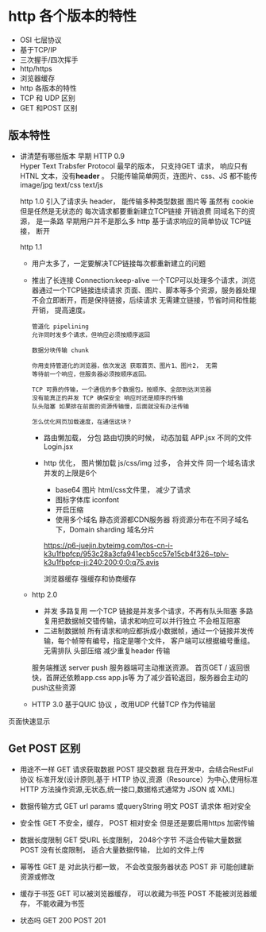 # http 各个版本的特性

- OSI 七层协议
- 基于TCP/IP
- 三次握手/四次挥手
- http/https
- 浏览器缓存
- http 各版本的特性
- TCP 和 UDP 区别
- GET 和POST 区别


## 版本特性
- 讲清楚有哪些版本 
   早期 HTTP 0.9  
   Hyper Text Trabsfer Protocol
     最早的版本， 只支持GET 请求， 响应只有HTNL 文本，没有**header** 。
     只能传输简单网页，连图片、css、JS 都不能传 
     image/jpg text/css text/js  

    http 1.0
    引入了请求头 header， 能传输多种类型数据
    图片等
    虽然有 cookie 但是任然是无状态的
    每次请求都要重新建立TCP链接
        开销浪费 同域名下的资源， 是一条路
        早期用户并不是那么多 
        http 基于请求响应的简单协议  TCP链接， 断开


    http 1.1

    - 用户太多了，一定要解决TCP链接每次都重新建立的问题
    - 推出了长连接
          Connection:keep-alive
          一个TCP可以处理多个请求，浏览器通过一个TCP链接连续请求
          页面、图片、脚本等多个资源，服务器处理不会立即断开，而是保持链接，后续请求
          无需建立链接，节省时间和性能开销，
          提高速度。

          管道化 pipelining
          允许同时发多个请求，但响应必须按顺序返回

          数据分块传输 chunk 

          你用支持管道化的浏览器，依次发送 获取首页、图片1、图片2， 无需
          等待前一个响应，但服务器必须按顺序返回。

          TCP 可靠的传输，一个通信的多个数据包，按顺序、全部到达浏览器
          没有能真正的并发 TCP 确保安全 响应时还是顺序的传输
          队头阻塞 如果排在前面的资源传输慢，后面就没有办法传输 

          怎么优化网页加载速度，在通信这块？
        - 路由懒加载， 分包
            路由切换的时候， 动态加载 
            APP.jsx 不同的文件
            Login.jsx
        - http 优化， 图片懒加载
            js/css/img 过多， 合并文件
            同一个域名请求并发的上限是6个
            - base64  图片 html/css文件里， 减少了请求
            - 图标字体库 iconfont
            - 开启压缩
            - 使用多个域名 静态资源都CDN服务器 
            将资源分布在不同子域名下，Domain sharding 域名分片
            
            https://p6-juejin.byteimg.com/tos-cn-i-k3u1fbpfcp/953c28a3cfa941ecb5cc57e15cb4f326~tplv-k3u1fbpfcp-jj:240:200:0:0:q75.avis

            浏览器缓存 强缓存和协商缓存



        
    - http 2.0 
        - 并发 多路复用
            一个TCP 链接是并发多个请求，不再有队头阻塞
            多路复用把数据帧交错传输，请求和响应可以并行独立
            不会相互阻塞
        - 二进制数据帧
            所有请求和响应都拆成小数据帧，通过一个链接并发传输，每个帧带有编号，指定是哪个文件，
            客户端可以根据编号重组。无需排队
        头部压缩 减少重复header 传输

        服务端推送 server push
        服务器端可主动推送资源。 首页GET / 返回很快，首屏还依赖app.css app.js等
        为了减少首轮返回，服务器会主动的push这些资源


    - HTTP 3.0
        基于QUIC 协议 ，改用UDP 代替TCP  作为传输层


页面快速显示




## Get POST 区别
- 用途不一样
    GET  请求获取数据
    POST 提交数据
    我在开发中，会结合RestFul 协议 标准开发(设计原则,基于 HTTP 协议,资源（Resource）为中心,使用标准 HTTP 方法操作资源,无状态,统一接口,数据格式通常为 JSON 或 XML)
    <!-- PATH/PUT 修改 DELETE  删除
    OPTIONS 预检 HEAD 文件的信息 -->


- 数据传输方式
    GET url params 或queryString 明文
    POST 请求体 相对安全 

- 安全性
    GET 不安全，缓存，
    POST 相对安全 但是还是要启用https 加密传输

- 数据长度限制
    GET 受URL  长度限制， 2048个字节 不适合传输大量数据
    POST 没有长度限制， 适合大量数据传输， 比如的文件上传


- 幂等性
    GET 是 对此执行都一致， 不会改变服务器状态
    POST 非 可能创建新资源或修改

- 缓存于书签
    GET 可以被浏览器缓存， 可以收藏为书签
    POST 不能被浏览器缓存， 不能收藏为书签

- 状态吗
    GET 200
    POST  201
